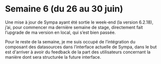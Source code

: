# Semaine 6 (du 26 au 30 juin)

Une mise à jour de Sympa ayant été sortie le week-end (la version 6.2.18),
 j’ai, pour commencer ma dernière semaine de stage, directement fait 
l’upgrade de ma version en local, qui s’est bien passée.


Pour le reste de la semaine, je me suis occupé de l’intégration du 
composant des datasources dans l’interface actuelle de Sympa, dans le but 
est d'arriver à avoir du feedback de la part des utilisateurs concernant 
la manière dont sera structurée la future interface.

